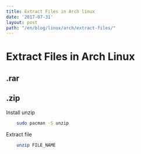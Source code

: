 ```yaml
---
title: Extract Files in Arch linux
date: '2017-07-31'
layout: post
path: "/en/blog/linux/arch/extract-files/"
---
```


# Extract Files in Arch Linux

## .rar

## .zip

Install unzip
```bash
    sudo pacman -S unzip
```

Extract file
```bash
    unzip FILE_NAME
```

